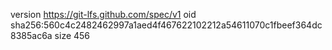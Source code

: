 version https://git-lfs.github.com/spec/v1
oid sha256:560c4c2482462997a1aed4f467622102212a54611070c1fbeef364dc8385ac6a
size 456
